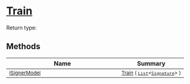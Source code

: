 # [Train](./DtwClassifier-100663856.md)


Return type:
## Methods

| Name | Summary | 
| --- | --- | 
| <sub>[ISignerModel](./../../../Pipeline/ISignerModel.md)</sub><img width=200/>| <sub>[Train](./DtwClassifier-100663856.md) ( [`List`](https://docs.microsoft.com/en-us/dotnet/api/System.Collections.Generic.List-1)\<[`Signature`](./../../../Signature.md)> )</sub>| <br>


